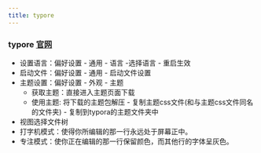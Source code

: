 ```yaml
---
title: typore
---
```


### typore [官网](https://typora.io/)

-   设置语言：偏好设置 - 通用 - 语言 -选择语言 - 重启生效
-   启动文件：偏好设置 - 通用 - 启动文件设置
-   主题设置：偏好设置 - 外观 - 主题
    -   获取主题：直接进入主题页面下载
    -   使用主题: 将下载的主题包解压 - 复制主题css文件(和与主题css文件同名的文件夹) - 复制到typora的主题文件夹中
-   视图选择文件树
-   打字机模式：使得你所编辑的那一行永远处于屏幕正中。
-   专注模式：使你正在编辑的那一行保留颜色，而其他行的字体呈灰色。

